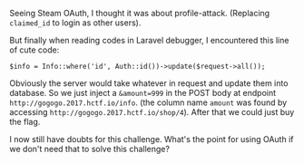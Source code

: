 Seeing Steam OAuth, I thought it was about profile-attack. (Replacing `claimed_id` to login as other users).

But finally when reading codes in Laravel debugger, I encountered this line of cute code:

`$info = Info::where('id', Auth::id())->update($request->all());`

Obviously the server would take whatever in request and update them into database. So we just inject a `&amount=999` in the POST body at endpoint `http://gogogo.2017.hctf.io/info`. (the column name `amount` was found by accessing `http://gogogo.2017.hctf.io/shop/4`). After that we could just buy the flag.

I now still have doubts for this challenge. What's the point for using OAuth if we don't need that to solve this challenge?
